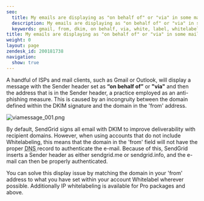 ```yaml
---
seo:
  title: My emails are displaying as "on behalf of" or "via" in some mail clients
  description: My emails are displaying as "on behalf of" or "via" in some mail clients
  keywords: gmail, from, dkim, on behalf, via, white, label, whitelabel, outlook
title: My emails are displaying as "on behalf of" or "via" in some mail clients
weight: 0
layout: page
zendesk_id: 200181738
navigation:
  show: true
---
```


A handful of ISPs and mail clients, such as Gmail or Outlook, will display a message with the Sender header set as  **“on behalf of”** or **"via"** and then the address that is in the Sender header, a practice employed as an anti-phishing measure. This is caused by an incongruity between the domain defined within the DKIM signature and the domain in the 'from' address.

![viamessage_001.png](https://sendgrid.zendesk.com/attachments/token/vhcbrycms5ryqog/?name=viamessage_001.png)



By default, SendGrid signs all email with DKIM to improve deliverability with recipient domains. However, when using accounts that do not include Whitelabeling, this means that the domain in the 'from' field will not have the proper <acronym title="Domain Name System">DNS </acronym>record to authenticate the e-mail. Because of this, SendGrid inserts a Sender header as either sendgrid.me or sendgrid.info, and the e-mail can then be properly authenticated.


You can solve this display issue by matching the domain in your 'from' address to what you have set within your account Whitelabel wherever possible. Additionally IP whitelabeling is available for Pro packages and above.
